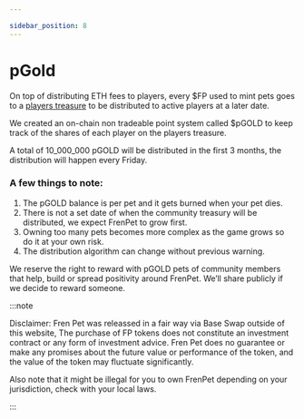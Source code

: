 ```yaml
---

sidebar_position: 8
---
```


# pGold

On top of distributing ETH fees to players, every $FP used to mint pets goes to a [players treasure](https://basescan.org/token/0xff0c532fdb8cd566ae169c1cb157ff2bdc83e105?a=0x038d3417508aecf2889f79ebff61b32564282534) to be distributed to active players at a later date.

We created an on-chain non tradeable point system called $pGOLD to keep track of the shares of each player on the players treasure.

A total of 10_000_000 pGOLD will be distributed in the first 3 months, the distribution will happen every Friday.


### A few things to note:

1. The pGOLD balance is per pet and it gets burned when your pet dies.
1. There is not a set date of when the community treasury will be distributed, we expect FrenPet to grow first.
1. Owning too many pets becomes more complex as the game grows so do it at your own risk.
1. The distribution algorithm can change without previous warning.

We reserve the right to reward with pGOLD pets of community members that help, build or spread positivity around FrenPet. We’ll share publicly if we decide to reward someone.



:::note

Disclaimer: Fren Pet was releassed in a fair way via Base Swap outside of this website, The purchase of FP tokens does not constitute an investment contract or any form of investment advice. Fren Pet does no guarantee or make any promises about the future value or performance of the token, and the value of the token may fluctuate significantly.

Also note that it might be illegal for you to own FrenPet depending on your jurisdiction, check with your local laws.

:::
